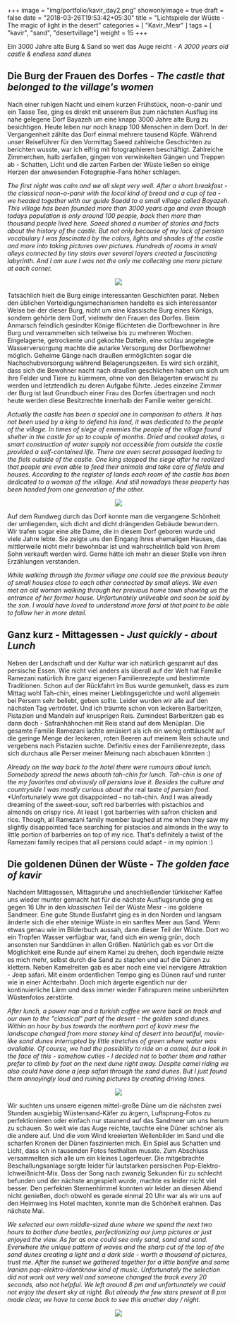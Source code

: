 +++
image = "img/portfolio/kavir_day2.png"
showonlyimage = true
draft = false
date = "2018-03-26T19:53:42+05:30"
title = "Lichtspiele der Wüste - The magic of light in the desert"
categories = [ "Kavir_Mesr" ]
tags = [ "kavir", "sand", "desertvillage"]
weight = 15
+++

Ein 3000 Jahre alte Burg & Sand so weit das Auge reicht - *A 3000 years old castle & endless sand dunes*
<!--more-->


## Die Burg der Frauen des Dorfes - *The castle that belonged to the village's women*

Nach einer ruhigen Nacht und einem kurzen Frühstück, noon-o-panir und ein Tasse Tee, ging es direkt mit unserem Bus zum nächsten Ausflug ins nahe gelegene Dorf Bayazeh um eine knapp 3000 Jahre alte Burg zu besichtigen. Heute leben nur noch knapp 100 Menschen in dem Dorf. In der Vergangenheit zählte das Dorf einmal mehrere tausend Köpfe. 
Während unser Reiseführer für den Vormittag Saeed zahlreiche Geschichten zu berichten wusste, war ich eifrig mit fotographieren beschäftigt. Zahlreiche Zimmerchen, halb zerfallen, gingen von verwinkelten Gängen und Treppen ab - Schatten, Licht und die zarten Farben der Wüste ließen so einige Herzen der anwesenden Fotographie-Fans höher schlagen.

*The first night was calm and we all slept very well. After a short breakfast - the classical noon-o-panir with the local kind of bread and a cup of tea - we headed together with our guide Saedd to a small village called Bayazeh. This village has been founded more than 3000 years ago and even though todays population is only around 100 people, back then more than thousand people lived here.*
*Saeed shared a number of stories and facts about the history of the castle. But not only because of my lack of persian vocabulary I was fascinated by the colors, lights and shades of the castle and more into taking pictures over pictures. Hundreds of rooms in small alleys connected by tiny stairs over several layers created a fascinating labyrinth. And I am sure I was not the only me collecting one more picture at each corner.*

<p align="center">
  <img src="/img/portfolio/castle_C1.png">
</p>

Tatsächlich hielt die Burg einige interessanten Geschichten parat. Neben den üblichen Verteidigungsmechanismen handelte es sich interessanter Weise bei der dieser Burg, nicht um eine klassische Burg eines Königs, sondern gehörte dem Dorf, vielmehr den Frauen des Dorfes. Beim Anmarsch feindlich gesindter Könige flüchteten die Dorfbewohner in ihre Burg und verrammelten sich teilweise bis zu mehreren Wochen.  Eingelagerte, getrockente und gekochte Datteln, eine schlau angelegte Wasserversorgung machte die autarke Versorgung der Dorfbewohner möglich. Geheime Gänge nach draußen ermöglichten sogar die Nachschubversorgung während Belagerungszeiten. Es wird sich erzählt, dass sich die Bewohner nacht nach draußen geschlichen haben um sich um ihre Felder und Tiere zu kümmern, ohne von den Belagerten erwischt zu werden und letztendlich zu deren Aufgabe führte. Jedes einzelne Zimmer der Burg ist laut Grundbuch einer Frau des Dorfes übertragen und noch heute werden diese Besitzrechte innerhalb der Familie weiter gereicht.

*Actually the castle has been a special one in comparison to others. It has not been used by a king to defend his land, it was dedicated to the people of the village. In times of siege of enemies the people of the village found shelter in the castle for up to couple of months. Dried and cooked dates, a smart construction of water supply not accessible from outside the castle provided a self-contained life. There are even secret passaged leading to the fiels outside of the castle. One king stopped the siege after he realized that people are even able to feed their animals and take care of fields and houses.*
*According to the register of lands each room of the castle has been dedicated to a woman of the village. And still nowadays these peoperty has been handed from one generation of the other.*


<p align="center">
  <img src="/img/portfolio/castle_C2.png">
</p>


Auf dem Rundweg durch das Dorf konnte man die vergangene Schönheit der umliegenden, sich dicht and dicht drängenden Gebäude bewundern. Wir trafen sogar eine alte Dame, die in diesem Dorf geboren wurde und viele Jahre lebte. Sie zeigte uns den Eingang ihres ehemaligen Hauses, das mittlerweile nicht mehr bewohnbar ist und wahrscheinlich bald von ihrem Sohn verkauft werden wird. Gerne hätte ich mehr an dieser Stelle von ihren Erzählungen verstanden.

*While walking through the former village one could see the previous beauty of small houses close to each other connected by small alleys. We even met an old woman walking through her previous home town showing us the entrance of her former house. Unfortunately unliveable and soon be sold by the son. I would have loved to understand more farsi at that point to be able to follow her in more detail.*


## Ganz kurz - Mittagessen - *Just quickly - about Lunch*

Neben der Landschaft und der Kultur war ich natürlich gespannt auf das persische Essen. Wie nicht viel anders als überall auf der Welt hat Familie Ramezani natürlich ihre ganz eigenen Familienrezepte und bestimmte Traditionen. Schon auf der Rückfahrt im Bus wurde gemunkelt, dass es zum Mittag wohl Tah-chin, eines meiner Lieblingsgerichte und wohl allgemein bei Persern sehr beliebt, geben sollte. 
Leider wurden wir alle auf den nächsten Tag vertröstet. Und ich träumte schon von leckeren Barberitzen, Pistazien und Mandeln auf knusprigen Reis. 
Zumindest Barberitzen gab es dann doch - Safranhähnchen mit Reis stand auf dem Menüplan. Die gesamte Familie Ramezani lachte amüsiert als ich ein wenig enttäuscht auf die geringe Menge der leckeren, roten Beeren auf meinem Reis schaute und vergebens nach Pistazien suchte. Definitiv eines der Familienrezepte, dass sich durchaus alle Perser meiner Meinung nach abschauen könnten :)

*Already on the way back to the hotel there were rumours about lunch. Somebody spread the news abouth tah-chin for lunch. Tah-chin is one of the my favorites and obviously all persians love it. Besides the culture and countryside I was mostly curious about the* real taste *of persian food*.
*Unfortunately wwe got disappointed - no tah-chin. And I was already dreaming of the sweet-sour, soft red barberries with pistachios and almonds on crispy rice. At least I got barberries with safron chicken and rice. Though, all Ramezani family member laughed at me when they saw my slightly disappointed face searching for pistacios and almonds in the way to little portion of barberries on top of my rice. That's definitely a twist of the Ramezani family recipes that all persians could adapt - in my opinion :) 

## Die goldenen Dünen der Wüste - *The golden face of kavir*

Nachdem Mittagessen, Mittagsruhe und anschließender türkischer Kaffee uns wieder munter gemacht hat für die nächste Ausflugsrunde ging es gegen 16 Uhr in den *klassischen* Teil der Wüste Mesr - ins goldene Sandmeer.
Eine gute Stunde Busfahrt ging es in den Norden und langsam änderte sich die eher steinige Wüste in ein sanftes Meer aus Sand. Wenn etwas genau wie im Bilderbuch aussah, dann dieser Teil der Wüste. Dort wo ein Tropfen Wasser verfügbar war, fand sich ein wenig grün, doch ansonsten nur Sanddünen in allen Größen. Natürlich gab es vor Ort die Möglichkeit eine Runde auf einem Kamel zu drehen, doch irgendwie reizte es mich mehr, selbst durch die Sand zu stapfen und auf die Dünen zu klettern. Neben Kamelreiten gab es aber noch eine viel nervigere Attraktion - Jeep safari. Mit einem ordentlichen Tempo ging es Dünen rauf und runter wie in einer Achterbahn. Doch mich ärgerte eigentlich nur der kontinuierliche Lärm und dass immer wieder Fahrspuren meine unberührten Wüstenfotos zerstörte.

*After lunch, a power nap and a turkish coffee we were back on track and our own to the "classical" part of the desert - the golden sand dunes.*
*Within an hour by bus towards the northern part of kavir mesr the landscape changed from more stoney kind of desert into beautiful, movie-like sand dunes interrupted by little stretches of green where water was available. Of course, we had the possibility to ride on a camel, but a look in the face of this - somehow cuties - I decided not to bother them and rather prefer to climb by foot on the next dune right away. Despite camel riding we also could have done a jeep safari through the sand dunes. But I just found them annoyingly loud and ruining pictures by creating driving lanes.*

<p align="center">
  <img src="/img/portfolio/mezr_01.png">
</p>

Wir suchten uns unsere eigenen mittel-große Düne um die nächsten zwei Stunden ausgiebig Wüstensand-Käfer zu ärgern, Luftsprung-Fotos zu perfektionieren oder einfach nur staunend auf das Sandmeer um uns herum zu schauen. So weit wie das Auge reichte, tauchte eine Düner schöner als die andere auf. Und die vom Wind kreeierten Wellenbilder im Sand und die scharfen Kronen der Dünen faszinierten mich. Ein Spiel aus Schatten und Licht, dass ich in tausenden Fotos festhalten musste.
Zum Abschluss versammelten sich alle um ein kleines Lagerfeuer. Die mitgebrachte Beschallungsanlage sorgte leider für lautstarken persischen Pop-Elektro-Ichweißnicht-Mix. Dass der Song nach zwanzig Sekunden für zu schlecht befunden und der nächste angespielt wurde, machte es leider nicht viel besser.
Den perfekten Sternenhimmel konnten wir leider an diesen Abend nicht genießen, doch obwohl es gerade einmal 20 Uhr war als wir uns auf den Heimweg ins Hotel machten, konnte man die Schönheit erahnen. Das nächste Mal.

*We selected our own middle-sized dune where we spend the next two hours to bother dune beatles, perfectionizing our jump pictures or just enjoyed the view. As far as one could see only sand, sand and sand. Everwhere the unique pattern of waves and the sharp cut of the top of the sand dunes creating a light and a dark side - worth a thousand of pictures, trust me.*
*After the sunset we gathered together for a little bonifire and some Iranian pop-elektro-idontknow kind of music. Unfortunately the selection did not work out very well and someone changed the track every 20 seconds, also not helpful.*
*We left around 8 pm and unfortunately we could not enjoy the desert sky at night. But already the few stars present at 8 pm made clear, we have to come back to see this another day / night.*

<p align="center">
  <img src="/img/portfolio/hand_full_of_sun.png">
</p>


